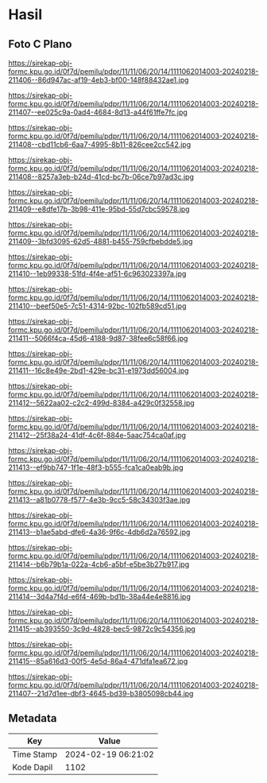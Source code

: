 # Hasil

## Foto C Plano

https://sirekap-obj-formc.kpu.go.id/0f7d/pemilu/pdpr/11/11/06/20/14/1111062014003-20240218-211406--86d947ac-af19-4eb3-bf00-148f88432ae1.jpg

https://sirekap-obj-formc.kpu.go.id/0f7d/pemilu/pdpr/11/11/06/20/14/1111062014003-20240218-211407--ee025c9a-0ad4-4684-8d13-a44f61ffe7fc.jpg

https://sirekap-obj-formc.kpu.go.id/0f7d/pemilu/pdpr/11/11/06/20/14/1111062014003-20240218-211408--cbd11cb6-6aa7-4995-8b11-826cee2cc542.jpg

https://sirekap-obj-formc.kpu.go.id/0f7d/pemilu/pdpr/11/11/06/20/14/1111062014003-20240218-211408--8257a3eb-b24d-41cd-bc7b-06ce7b97ad3c.jpg

https://sirekap-obj-formc.kpu.go.id/0f7d/pemilu/pdpr/11/11/06/20/14/1111062014003-20240218-211409--e8dfe17b-3b98-411e-95bd-55d7cbc59578.jpg

https://sirekap-obj-formc.kpu.go.id/0f7d/pemilu/pdpr/11/11/06/20/14/1111062014003-20240218-211409--3bfd3095-62d5-4881-b455-759cfbebdde5.jpg

https://sirekap-obj-formc.kpu.go.id/0f7d/pemilu/pdpr/11/11/06/20/14/1111062014003-20240218-211410--1eb99338-51fd-4f4e-af51-6c963023397a.jpg

https://sirekap-obj-formc.kpu.go.id/0f7d/pemilu/pdpr/11/11/06/20/14/1111062014003-20240218-211410--beef50e5-7c51-4314-92bc-102fb589cd51.jpg

https://sirekap-obj-formc.kpu.go.id/0f7d/pemilu/pdpr/11/11/06/20/14/1111062014003-20240218-211411--5066f4ca-45d6-4188-9d87-38fee6c58f66.jpg

https://sirekap-obj-formc.kpu.go.id/0f7d/pemilu/pdpr/11/11/06/20/14/1111062014003-20240218-211411--16c8e49e-2bd1-429e-bc31-e1973dd56004.jpg

https://sirekap-obj-formc.kpu.go.id/0f7d/pemilu/pdpr/11/11/06/20/14/1111062014003-20240218-211412--5622aa02-c2c2-499d-8384-a429c0f32558.jpg

https://sirekap-obj-formc.kpu.go.id/0f7d/pemilu/pdpr/11/11/06/20/14/1111062014003-20240218-211412--25f38a24-41df-4c6f-884e-5aac754ca0af.jpg

https://sirekap-obj-formc.kpu.go.id/0f7d/pemilu/pdpr/11/11/06/20/14/1111062014003-20240218-211413--ef9bb747-1f1e-48f3-b555-fca1ca0eab9b.jpg

https://sirekap-obj-formc.kpu.go.id/0f7d/pemilu/pdpr/11/11/06/20/14/1111062014003-20240218-211413--a81b0778-f577-4e3b-9cc5-58c34303f3ae.jpg

https://sirekap-obj-formc.kpu.go.id/0f7d/pemilu/pdpr/11/11/06/20/14/1111062014003-20240218-211413--b1ae5abd-dfe6-4a36-9f6c-4db6d2a76592.jpg

https://sirekap-obj-formc.kpu.go.id/0f7d/pemilu/pdpr/11/11/06/20/14/1111062014003-20240218-211414--b6b79b1a-022a-4cb6-a5bf-e5be3b27b917.jpg

https://sirekap-obj-formc.kpu.go.id/0f7d/pemilu/pdpr/11/11/06/20/14/1111062014003-20240218-211414--3d4a7f4d-e6f4-469b-bd1b-38a44e4e8816.jpg

https://sirekap-obj-formc.kpu.go.id/0f7d/pemilu/pdpr/11/11/06/20/14/1111062014003-20240218-211415--ab393550-3c9d-4828-bec5-9872c9c54356.jpg

https://sirekap-obj-formc.kpu.go.id/0f7d/pemilu/pdpr/11/11/06/20/14/1111062014003-20240218-211415--85a616d3-00f5-4e5d-86a4-471dfa1ea672.jpg

https://sirekap-obj-formc.kpu.go.id/0f7d/pemilu/pdpr/11/11/06/20/14/1111062014003-20240218-211407--21d7d1ee-dbf3-4645-bd39-b3805098cb44.jpg


## Metadata

| Key        | Value               |
| ---------- | ------------------- |
| Time Stamp | 2024-02-19 06:21:02 |
| Kode Dapil | 1102                |



